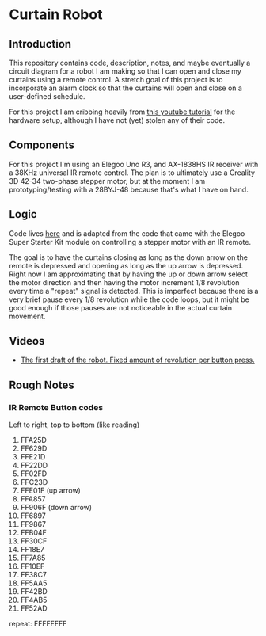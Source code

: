 Curtain Robot
=============

Introduction
------------

This repository contains code, description, notes, and maybe eventually a
circuit diagram for a robot I am making so that I can open and close my curtains
using a remote control. A stretch goal of this project is to incorporate an
alarm clock so that the curtains will open and close on a user-defined schedule.

For this project I am cribbing heavily from [this youtube
tutorial](https://www.youtube.com/watch?v=JtYdPwO65WI) for the hardware setup,
although I have not (yet) stolen any of their code.

Components
----------

For this project I'm using an Elegoo Uno R3, and AX-1838HS IR receiver with a
38KHz universal IR remote control. The plan is to ultimately use a Creality 3D
42-34 two-phase stepper motor, but at the moment I am prototyping/testing with a
28BYJ-48 because that's what I have on hand.

Logic
-----

Code lives [here](./test_hold_motor/) and is adapted from the code that came
with the Elegoo Super Starter Kit module on controlling a stepper motor with an
IR remote. 

The goal is to have the curtains closing as long as the down arrow on the remote
is depressed and opening as long as the up arrow is depressed. Right now I am
approximating that by having the up or down arrow select the motor direction and
then having the motor increment 1/8 revolution every time a "repeat" signal is
detected. This is imperfect because there is a very brief pause every 1/8
revolution while the code loops, but it might be good enough if those pauses are
not noticeable in the actual curtain movement.

Videos
------

* [The first draft of the robot. Fixed amount of revolution per button
press.](https://www.youtube.com/watch?v=yPqz3ENg95E)

Rough Notes
-----------

### IR Remote Button codes

Left to right, top to bottom (like reading)

1. FFA25D
2. FF629D
3. FFE21D
4. FF22DD
5. FF02FD
6. FFC23D
7. FFE01F (up arrow)
8. FFA857
9. FF906F (down arrow)
10. FF6897
11. FF9867
12. FFB04F
13. FF30CF
14. FF18E7
15. FF7A85
16. FF10EF
17. FF38C7
18. FF5AA5
19. FF42BD
20. FF4AB5
21. FF52AD

repeat: FFFFFFFF
